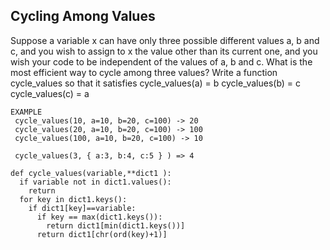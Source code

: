 ## Cycling Among Values
Suppose a variable x can have only three possible different values a, b and c, and you wish to assign to x the value other than its current one, and you wish your code to be independent of the values of a, b and c.
What is the most efficient way to cycle among three values? Write a function cycle_values so that it satisfies
 cycle_values(a) = b
 cycle_values(b) = c
 cycle_values(c) = a


```
EXAMPLE
 cycle_values(10, a=10, b=20, c=100) -> 20
 cycle_values(20, a=10, b=20, c=100) -> 100
 cycle_values(100, a=10, b=20, c=100) -> 10

 cycle_values(3, { a:3, b:4, c:5 } ) => 4
```

```
def cycle_values(variable,**dict1 ):
  if variable not in dict1.values():
    return 
  for key in dict1.keys():
    if dict1[key]==variable:
      if key == max(dict1.keys()):
        return dict1[min(dict1.keys())]
      return dict1[chr(ord(key)+1)]
```
